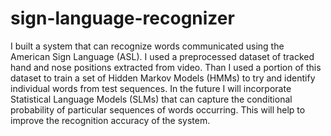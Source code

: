 # sign-language-recognizer
I built a system that can recognize words communicated using the American Sign Language (ASL). I used a preprocessed dataset of tracked hand and nose positions extracted from video. Than  I used a portion of this dataset to train a set of Hidden Markov Models (HMMs) to try and identify individual words from test sequences. In the future I will incorporate Statistical Language Models (SLMs) that can capture the conditional probability of particular sequences of words occurring. This will help to improve the recognition accuracy of the system.
